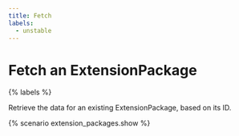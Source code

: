```yaml
---
title: Fetch
labels:
  - unstable
---
```


# Fetch an ExtensionPackage

{% labels %}

Retrieve the data for an existing ExtensionPackage, based on its ID.

{% scenario extension_packages.show %}
